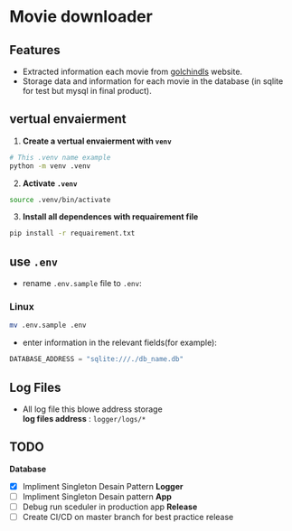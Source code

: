 # Movie downloader

## Features
- Extracted information each movie from [golchindls](https://golchindls.ir/) website.
- Storage data and information for each movie in the database (in sqlite for test but mysql in final product).


## vertual envaierment
1. **Create a vertual envaierment with `venv`**
```bash
# This .venv name example
python -m venv .venv
```
2. **Activate `.venv`**
```bash
source .venv/bin/activate
```
3. **Install all dependences with requairement file**
```bash
pip install -r requairement.txt
```

## use `.env` 
- rename `.env.sample` file to `.env`:
### Linux
```bash
mv .env.sample .env
```
- enter information in the relevant fields(for example):
```python
DATABASE_ADDRESS = "sqlite:///./db_name.db"
```

## Log Files
- All log file this blowe address storage  
**log files address** : `logger/logs/*`


## TODO
**Database**
- [X] Impliment Singleton Desain Pattern
**Logger**
- [ ] Impliment Singleton Desain pattern
**App**
- [ ] Debug run sceduler in production app
**Release**
- [ ] Create CI/CD on master branch for best practice release
